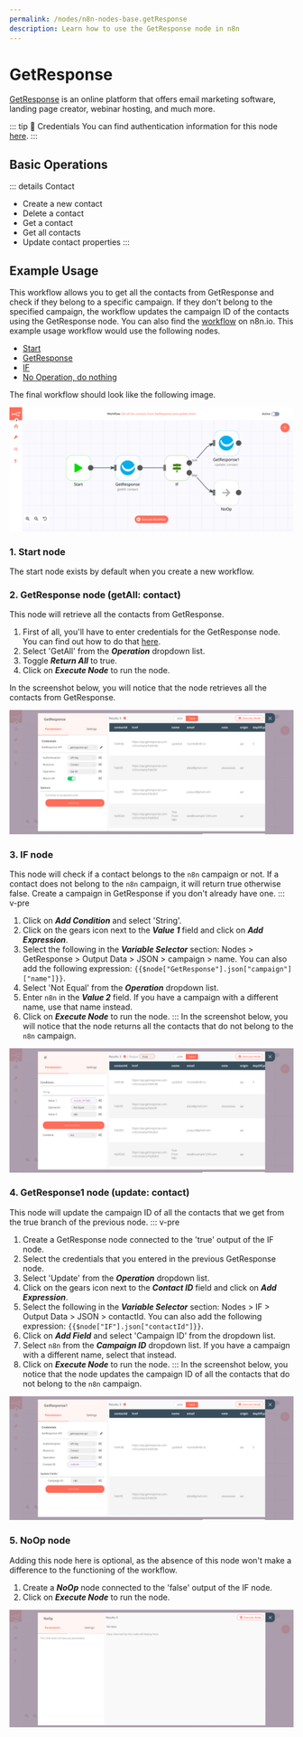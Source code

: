 ```yaml
---
permalink: /nodes/n8n-nodes-base.getResponse
description: Learn how to use the GetResponse node in n8n
---
```


# GetResponse

[GetResponse](https://www.getresponse.com/) is an online platform that offers email marketing software, landing page creator, webinar hosting, and much more.

::: tip 🔑 Credentials
You can find authentication information for this node [here](../../../credentials/GetResponse/README.md).
:::


## Basic Operations

::: details Contact
- Create a new contact
- Delete a contact
- Get a contact
- Get all contacts
- Update contact properties
:::

## Example Usage

This workflow allows you to get all the contacts from GetResponse and check if they belong to a specific campaign. If they don't belong to the specified campaign, the workflow updates the campaign ID of the contacts using the GetResponse node. You can also find the [workflow](https://n8n.io/workflows/778) on n8n.io. This example usage workflow would use the following nodes.
- [Start](../../core-nodes/Start/README.md)
- [GetResponse]()
- [IF](../../core-nodes/If/README.md)
- [No Operation, do nothing](../../core-nodes/NoOperationDoNothing/README.md)

The final workflow should look like the following image.

![A workflow with the GetResponse node](./workflow.png)

### 1. Start node

The start node exists by default when you create a new workflow.

### 2. GetResponse node (getAll: contact)

This node will retrieve all the contacts from GetResponse.

1. First of all, you'll have to enter credentials for the GetResponse node. You can find out how to do that [here](../../../credentials/GetResponse/README.md).
2. Select 'GetAll' from the ***Operation*** dropdown list.
3. Toggle ***Return All*** to true.
5. Click on ***Execute Node*** to run the node.

In the screenshot below, you will notice that the node retrieves all the contacts from GetResponse.

![Using the GetResponse node to retrieve all the contacts](./GetResponse_node.png)

### 3. IF node

This node will check if a contact belongs to the `n8n` campaign or not. If a contact does not belong to the `n8n` campaign, it will return true otherwise false. Create a campaign in GetResponse if you don't already have one.
::: v-pre
1. Click on ***Add Condition*** and select 'String'.
2. Click on the gears icon next to the ***Value 1*** field and click on ***Add Expression***.
3. Select the following in the ***Variable Selector*** section: Nodes > GetResponse > Output Data > JSON > campaign > name. You can also add the following expression: `{{$node["GetResponse"].json["campaign"]["name"]}}`.
4. Select 'Not Equal' from the ***Operation*** dropdown list.
5. Enter `n8n` in the ***Value 2*** field. If you have a campaign with a different name, use that name instead.
6. Click on ***Execute Node*** to run the node.
:::
In the screenshot below, you will notice that the node returns all the contacts that do not belong to the `n8n` campaign.

![Using the IF node to check if a contact belongs to the n8n campaign or not](./IF_node.png)

### 4. GetResponse1 node (update: contact)

This node will update the campaign ID of all the contacts that we get from the true branch of the previous node.
::: v-pre
1. Create a GetResponse node connected to the 'true' output of the IF node.
2. Select the credentials that you entered in the previous GetResponse node.
3. Select 'Update' from the ***Operation*** dropdown list.
4. Click on the gears icon next to the ***Contact ID*** field and click on ***Add Expression***.
5. Select the following in the ***Variable Selector*** section: Nodes > IF > Output Data > JSON > contactId. You can also add the following expression: `{{$node["IF"].json["contactId"]}}`.
6. Click on ***Add Field*** and select 'Campaign ID' from the dropdown list.
7. Select `n8n` from the ***Campaign ID*** dropdown list. If you have a campaign with a different name, select that instead.
8. Click on ***Execute Node*** to run the node.
:::
In the screenshot below, you notice that the node updates the campaign ID of all the contacts that do not belong to the `n8n` campaign.

![Using the GetResponse node to update the campaign of the contacts](./GetResponse1_node.png)

### 5. NoOp node

Adding this node here is optional, as the absence of this node won't make a difference to the functioning of the workflow.

1. Create a ***NoOp*** node connected to the 'false' output of the IF node.
2. Click on ***Execute Node*** to run the node.

![Using the NoOp node](./NoOp_node.png)
